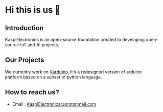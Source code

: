 # Hi this is us 👋

## Introduction
KaspiElectronics is an open-source foundation created to developing open-source IoT and AI projects.

## Our Projects
We currently work on [Karduino](https://github.com/KaspiElectronics/Karduino), it's a redesigned version of arduino platform based on a subset of python language.

## How to reach us?
- Email : [KaspiElectronics@protonmail.com](mailto:KaspiElectronics@protonmail.com)
